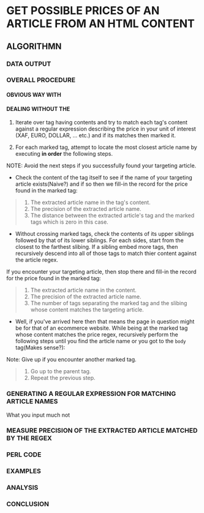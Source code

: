 # GET POSSIBLE PRICES OF AN ARTICLE FROM AN HTML CONTENT

## ALGORITHMN

### DATA OUTPUT

### OVERALL PROCEDURE

#### OBVIOUS WAY WITH <article>

#### DEALING WITHOUT THE <article>

1. Iterate over tag having contents and try to match each tag's content against a regular expression
describing the price in your unit of interest (XAF, EURO, DOLLAR, ... etc.) and if its matches then
marked it.

2. For each marked tag, attempt to locate the most closest article name by executing
**in order** the following steps.

NOTE: Avoid the next steps if you successfully found your targeting article.

- Check the content of the tag itself to see if the name of your targeting article exists(Naive?) and
if so then we fill-in the record for the price found in the marked tag:

> 1. The extracted article name in the tag's content.
> 2. The precision of the extracted article name.
> 3. The distance between the extracted article's tag and the marked tags which is zero in this case.

- Without crossing marked tags, check the contents of its upper siblings followed by that of its lower
siblings. For each sides, start from the closest to the farthest slibing. If a sibling embed more
tags, then recursively descend into all of those tags to match thier content against the article regex.

If you encounter your targeting article, then stop there and fill-in the record for the price found in the marked tag:

> 1. The extracted article name in the content.
> 2. The precision of the extracted article name.
> 3. The number of tags separating the marked tag and the slibing whose content matches the targeting article.

- Well, if you've arrived here then that means the page in question might be for that of an ecommerce website.
While being at the marked tag whose content matches the price regex, recursively perform the following steps
until you find the article name or you got to the `body` tag(Makes sense?):

Note: Give up if you encounter another marked tag.

> 1. Go up to the parent tag.
> 2. Repeat the previous step.

### GENERATING A REGULAR EXPRESSION FOR MATCHING ARTICLE NAMES

What you input much not 

### MEASURE PRECISION OF THE EXTRACTED ARTICLE MATCHED BY THE REGEX

### PERL CODE

### EXAMPLES

### ANALYSIS

### CONCLUSION
